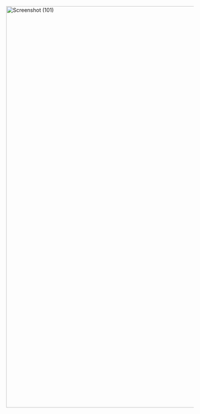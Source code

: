 
<img width="1920" height="1080" alt="Screenshot (101)" src="https://github.com/user-attachments/assets/f10637bc-dabb-42cf-80f2-43c3aec49af3" />
